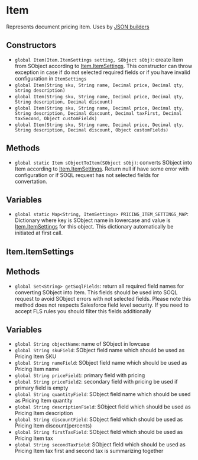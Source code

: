 # Item

Represents document pricing item. Uses by [JSON builders](JSONBuilder.md)

## Constructors

- `global Item(Item.ItemSettings setting, SObject sObj)`: create Item from SObject according to [Item.ItemSettings](#itemitemsettings). This constructor can throw exception in case if do not selected required fields or if you have invalid configuration in `ItemSettings`
- `global Item(String sku, String name, Decimal price, Decimal qty, String description)`
- `global Item(String sku, String name, Decimal price, Decimal qty, String description, Decimal discount)`
- `global Item(String sku, String name, Decimal price, Decimal qty, String description, Decimal discount, Decimal taxFirst, Decimal taxSecond, Object customFields)`
- `global Item(String sku, String name, Decimal price, Decimal qty, String description, Decimal discount, Object customFields)`

## Methods

- `global static Item sObjectToItem(SObject sObj)`: converts SObject into Item according to [Item.ItemSettings](#itemitemsettings). Return null if have some error with configuration or if SOQL request has not selected fields for convertation.

## Variables
- `global static Map<String, ItemSettings> PRICING_ITEM_SETTINGS_MAP`: Dictionary where key is SObject name in lowercase and value is [Item.ItemSettings](#itemitemsettings) for this object. This dictionary automatically be initiated at first call. 

## Item.ItemSettings

## Methods

- `global Set<String> getSoqlFields`: return all required field names for converting SObject into Item. This fields should be used into SOQL request to avoid SObject errors with not selected fields. Please note this method does not respects Salesforce field level security. If you need to accept FLS rules you should filter this fields additionally

## Variables

- `global String objectName`: name of SObject in lowcase
- `global String skuField`: SObject field name which should be used as Pricing Item SKU
- `global String nameField`: SObject field name which should be used as Pricing Item name
- `global String priceField1`: primary field with pricing
- `global String priceField2`: secondary field with pricing be used if primary field is empty
- `global String quantityField`: SObject field name which should be used as Pricing Item quantity
- `global String descriptionField`: SObject field which should be used as Pricing Item description
- `global String discountField`: SObject field which should be used as Pricing Item discount(percents)
- `global String firstTaxField`: SObject field which should be used as Pricing Item tax
- `global String secondTaxField`: SObject field which should be used as Pricing Item tax first and second tax is summarizing together
